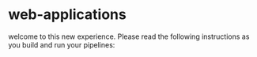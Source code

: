 # web-applications
welcome to this new experience. Please read the following instructions as you build and run your pipelines: 
